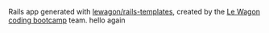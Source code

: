 Rails app generated with [lewagon/rails-templates](https://github.com/lewagon/rails-templates), created by the [Le Wagon coding bootcamp](https://www.lewagon.com) team.
hello again
